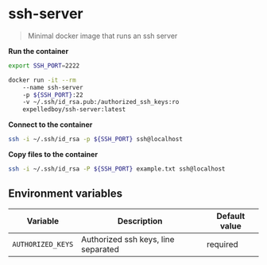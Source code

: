 # ssh-server

> Minimal docker image that runs an ssh server

**Run the container**

```bash
export SSH_PORT=2222

docker run -it --rm
    --name ssh-server
    -p ${SSH_PORT}:22
    -v ~/.ssh/id_rsa.pub:/authorized_ssh_keys:ro
    expelledboy/ssh-server:latest
```

**Connect to the container**

```bash
ssh -i ~/.ssh/id_rsa -p ${SSH_PORT} ssh@localhost
```

**Copy files to the container**

```bash
ssh -i ~/.ssh/id_rsa -P ${SSH_PORT} example.txt ssh@localhost
```

## Environment variables

| Variable | Description | Default value |
| -------- | ----------- | ------------- |
| `AUTHORIZED_KEYS` | Authorized ssh keys, line separated | required |
